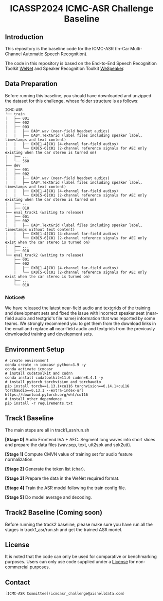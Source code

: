 <h1 align="center">ICASSP2024 ICMC-ASR Challenge Baseline</h1>

## Introduction

This repository is the baseline code for the ICMC-ASR (In-Car Multi-Channel Automatic Speech Recognition).

The code in this repository is based on the End-to-End Speech Recognition Toolkit [WeNet](https://github.com/wenet-e2e/wenet) and Speaker Recognition Toolkit [WeSpeaker](https://github.com/wenet-e2e/wespeaker).

## Data Preparation

Before running this baseline, you should have downloaded and unzipped the dataset for this challenge, whose folder structure is as follows:

```Shell
ICMC-ASR
└── train
|   ├── 001
|   ├── 002
|   ├── 003
|   |   ├── DA0*.wav (near-field headset audios)
|   |   ├── DA0*.TextGrid (label files including speaker label, timestamps and text content)
|   |   ├── DX0[1-4]C01 (4-channel far-field audios)
|   |   └── DX0[5-6]C01 (2-channel reference signals for AEC only existing when the car stereo is turned on)
|   ├── ...
|   └── 568
├── dev
|   ├── 001
|   ├── 002
|   |   ├── DA0*.wav (near-field headset audios)
|   |   ├── DA0*.TextGrid (label files including speaker label, timestamps and text content)
|   |   ├── DX0[1-4]C01 (4-channel far-field audios)
|   |   └── DX0[5-6]C01 (2-channel reference signals for AEC only existing when the car stereo is turned on)
|   ├── ...
|   ├── 018
├── eval_track1 (waiting to release)
|   ├── 001
|   ├── 002
|   |   ├── DA0*.TextGrid (label files including speaker label, timestamps without text content)
|   |   ├── DX0[1-4]C01 (4-channel far-field audios)
|   |   └── DX0[5-6]C01 (2-channel reference signals for AEC only exist when the car stereo is turned on)
|   ├── ...
|   ├── 018
└── eval_track2 (waiting to release)
    ├── 001
    ├── 002
    |   ├── DX0[1-4]C01 (4-channel far-field audios)
    |   └── DX0[5-6]C01 (2-channel reference signals for AEC only exist when the car stereo is turned on)
    ├── ...
    └── 018
```

### Notice:fire: 

We have released the latest near-field audio and textgrids of the training and development sets and fixed the issue with incorrect speaker seat (near-field audio and textgrid's file name) information that was reported by some teams. We strongly recommend you to get them from the download links in the email and replace **all** near-field audio and textgrids from the previously downloaded training and development sets.

## Environment Setup

```Shell
# create environment
conda create -n icmcasr python=3.9 -y
conda activate icmcasr
# install cudatoolkit and cudnn
conda install cudatoolkit=11.6 cudnn=8.4.1 -y
# install pytorch torchvision and torchaudio
pip install torch==1.13.1+cu116 torchvision==0.14.1+cu116 torchaudio==0.13.1 --extra-index-url https://download.pytorch.org/whl/cu116
# install other dependence
pip install -r requirements.txt
```

## Track1 Baseline

The main steps are all in track1_asr/run.sh

**[Stage 0]** Audio Frontend IVA + AEC. Segment long waves into short slices and prepare the data files (wav.scp, text, utt2spk and spk2utt).

**[Stage 1]** Compute CMVN value of training set for audio feature normalization.

**[Stage 2]** Generate the token list (char).

**[Stage 3]** Prepare the data in the WeNet required format.

**[Stage 4]** Train the ASR model following the train config file.

**[Stage 5]** Do model average and decoding.

## Track2  Baseline (Coming soon)

Before running the track2 baseline, please make sure you have run all the stages in track1_asr/run.sh and get the trained ASR model.


## License

It is noted that the code can only be used for comparative or benchmarking purposes. Users can only use code supplied under a [License](./LICENSE) for non-commercial purposes.

## Contact

```
[ICMC-ASR Committee](icmcasr_challenge@aishelldata.com)
```

